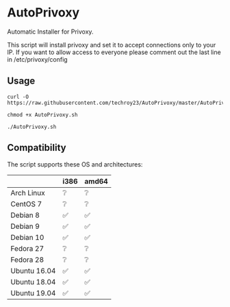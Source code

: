# AutoPrivoxy

Automatic Installer for Privoxy.

This script will install privoxy and set it to accept connections only to your IP.
If you want to allow access to everyone please comment out the last line in /etc/privoxy/config

## Usage
`````
curl -O https://raw.githubusercontent.com/techroy23/AutoPrivoxy/master/AutoPrivoxy.sh

chmod +x AutoPrivoxy.sh

./AutoPrivoxy.sh
`````
## Compatibility

The script supports these OS and architectures:

|              | i386 | amd64 |
| ------------ | ---- | ----- |
|  Arch Linux  |   ❔  |  ❔  | 
|   CentOS 7   |   ❔  |  ❔  |
|   Debian 8   |   ✅  |  ✅  |
|   Debian 9   |   ✅  |  ✅  |
|   Debian 10  |   ✅  |  ✅  |
|   Fedora 27  |   ❔  |  ❔  |
|   Fedora 28  |   ❔  |  ❔  |
| Ubuntu 16.04 |   ✅  |  ✅  |
| Ubuntu 18.04 |   ✅  |  ✅  |
| Ubuntu 19.04 |   ✅  |  ✅  |
